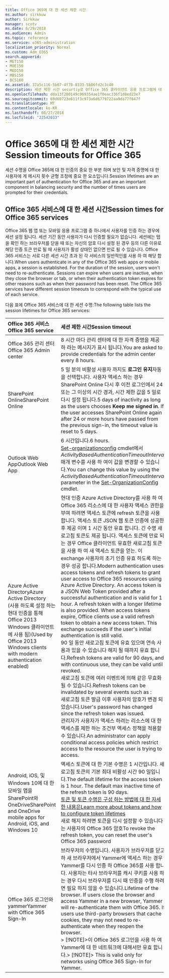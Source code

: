 ```yaml
---
title: Office 365에 대 한 세션 제한 시간
ms.author: sirkkuw
author: Sirkkuw
manager: scotv
ms.date: 6/29/2018
ms.audience: Admin
ms.topic: reference
ms.service: o365-administration
localization_priority: Normal
ms.custom: Adm_O365
search.appverid:
- MET150
- MOE150
- MED150
- MBS150
- BCS160
ms.assetid: 37a5c116-5b07-4f70-8333-5b86fd2c3c40
description: 세션 제한 시간 securtiy로 Office 365 클라이언트 응용 프로그램에 대 한 액세스를 간편 하 게 균형을 조정 하는 데 사용 됩니다.
ms.openlocfilehash: dda13f280149c969354ae1f0eac336f1d8ed23e7
ms.sourcegitcommit: 69d60723e611f3c973a6d6779722aa9da77f647f
ms.translationtype: MT
ms.contentlocale: ko-KR
ms.lasthandoff: 08/27/2018
ms.locfileid: "22542033"
---
```

# <a name="session-timeouts-for-office-365"></a><span data-ttu-id="d0c4f-103">Office 365에 대 한 세션 제한 시간</span><span class="sxs-lookup"><span data-stu-id="d0c4f-103">Session timeouts for Office 365</span></span>

<span data-ttu-id="d0c4f-104">세션 수명을 Office 365에 대 한 인증의 중요 한 부분 하며 보안 및 자격 증명에 대 한 사용자에 게 메시지 횟수 균형 조정에 중요 한 요소입니다.</span><span class="sxs-lookup"><span data-stu-id="d0c4f-104">Session lifetimes are an important part of authentication for Office 365 and are an important component in balancing security and the number of times users are prompted for their credentials.</span></span>
  
## <a name="session-times-for-office-365-services"></a><span data-ttu-id="d0c4f-105">Office 365 서비스에 대 한 세션 시간</span><span class="sxs-lookup"><span data-stu-id="d0c4f-105">Session times for Office 365 services</span></span>

<span data-ttu-id="d0c4f-p101">Office 365 웹 앱 또는 모바일 응용 프로그램 중 하나에서 사용자를 인증 하는 경우에 세션 설정 됩니다. 세션 기간 동안 사용자가 다시 인증할 필요가 없습니다. 세션에는 탭을 확인 하는 브라우저를 닫을 때 또는 자신의 암호 다시 설정 된 경우 등의 다른 이유로 해당 인증 토큰 만료 될 때 사용자가 활성 상태인 없으면 만료 될 수 있습니다. Office 365 서비스는 서로 다른 세션 시간 초과 된 각 서비스의 일반적인를 사용 하 여 해당 합니다.</span><span class="sxs-lookup"><span data-stu-id="d0c4f-p101">When users authenticate in any of the Office 365 web apps or mobile apps, a session is established. For the duration of the session, users won't need to re-authenticate. Sessions can expire when users are inactive, when they close the browser or tab, or when their authentication token expires for other reasons such as when their password has been reset. The Office 365 services have different session timeouts to correspond with the typical use of each service.</span></span>
  
<span data-ttu-id="d0c4f-110">다음 표에 Office 365 서비스에 대 한 세션 수명:</span><span class="sxs-lookup"><span data-stu-id="d0c4f-110">The following table lists the session lifetimes for Office 365 services:</span></span>
  
|<span data-ttu-id="d0c4f-111">**Office 365 서비스**</span><span class="sxs-lookup"><span data-stu-id="d0c4f-111">**Office 365 service**</span></span>|<span data-ttu-id="d0c4f-112">**세션 제한 시간**</span><span class="sxs-lookup"><span data-stu-id="d0c4f-112">**Session timeout**</span></span>|
|:-----|:-----|
|<span data-ttu-id="d0c4f-113">Office 365 관리 센터</span><span class="sxs-lookup"><span data-stu-id="d0c4f-113">Office 365 Admin center</span></span>  <br/> |<span data-ttu-id="d0c4f-114">8 시간 마다 관리 센터에 대 한 자격 증명을 제공 하 라는 메시지가 표시 됩니다.</span><span class="sxs-lookup"><span data-stu-id="d0c4f-114">You are asked to provide credentials for the admin center every 8 hours.</span></span>  <br/> |
|<span data-ttu-id="d0c4f-115">SharePoint Online</span><span class="sxs-lookup"><span data-stu-id="d0c4f-115">SharePoint Online</span></span>  <br/> |<span data-ttu-id="d0c4f-p102">5 일 분의 비활성 사용자 까지도 **로그인 유지**자동을 선택합니다. 사용자 액세스 하는 경우 SharePoint Online 다시 후 이전 로그인에서 24 또는 그 이상의 시간 경과, 시간 제한 값을 5 일로 다시 설정 됩니다.</span><span class="sxs-lookup"><span data-stu-id="d0c4f-p102">5 days of inactivity as long as the users chooses **Keep me signed in**. If the user accesses SharePoint Online again after 24 or more hours have passed from the previous sign-in, the timeout value is reset to 5 days.  </span></span><br/> |
|<span data-ttu-id="d0c4f-118">Outlook Web App</span><span class="sxs-lookup"><span data-stu-id="d0c4f-118">Outlook Web App</span></span>  <br/> |<span data-ttu-id="d0c4f-119">6 시간입니다.</span><span class="sxs-lookup"><span data-stu-id="d0c4f-119">6 hours.</span></span>  <br/> <span data-ttu-id="d0c4f-120">[Set-organizationconfig](https://go.microsoft.com/fwlink/p/?LinkId=615378) cmdlet에서 _ActivityBasedAuthenticationTimeoutInterval_ 매개 변수를 사용 하 여이 값을 변경할 수 있습니다.</span><span class="sxs-lookup"><span data-stu-id="d0c4f-120">You can change this value by using the  _ActivityBasedAuthenticationTimeoutInterval_ parameter in the [Set-OrganizationConfig](https://go.microsoft.com/fwlink/p/?LinkId=615378) cmdlet.</span></span>  <br/> |
|<span data-ttu-id="d0c4f-121">Azure Active Directory</span><span class="sxs-lookup"><span data-stu-id="d0c4f-121">Azure Active Directory</span></span>  <br/> <span data-ttu-id="d0c4f-122">(사용 하도록 설정 하는 현대 인증을 통해 Office 2013 Windows 클라이언트에 사용 됨)</span><span class="sxs-lookup"><span data-stu-id="d0c4f-122">(Used by Office 2013 Windows clients with modern authentication enabled)</span></span>  <br/> | <span data-ttu-id="d0c4f-p103">현대 인증 Azure Active Directory를 사용 하 여 Office 365 리소스에 대 한 사용자 액세스 권한을 부여 하려면 액세스 토큰에 refresh 토큰을 사용 합니다. 액세스 토큰 JSON 웹 토큰 인증에 성공한 후 제공 이며 1 시간 동안 유효 합니다. 긴 수명 새로고침 토큰도 제공 됩니다. 액세스 토큰에 만료 되는 경우 Office 클라이언트 유효한 새로고침 토큰을 사용 하 여 새 액세스 토큰을 얻는. 이 exchange 사용자의 초기 인증 유효 하도록 하는 경우 성공 합니다.</span><span class="sxs-lookup"><span data-stu-id="d0c4f-p103">Modern authentication uses access tokens and refresh tokens to grant user access to Office 365 resources using Azure Active Directory. An access token is a JSON Web Token provided after a successful authentication and is valid for 1 hour. A refresh token with a longer lifetime is also provided. When access tokens expire, Office clients use a valid refresh token to obtain a new access token. This exchange succeeds if the user's initial authentication is still valid.</span></span>  <br/>  <span data-ttu-id="d0c4f-128">90 일 동안 새로고침 토큰에 유효 있으며 연속 사용과 있을 수 있습니다 해지 될 때까지 유효 합니다.</span><span class="sxs-lookup"><span data-stu-id="d0c4f-128">Refresh tokens are valid for 90 days, and with continuous use, they can be valid until revoked.</span></span>  <br/>  <span data-ttu-id="d0c4f-129">새로고침 토큰에 여러 이벤트에 의해 같은 무효화 될 수 있습니다.</span><span class="sxs-lookup"><span data-stu-id="d0c4f-129">Refresh tokens can be invalidated by several events such as :</span></span>  <br/>  <span data-ttu-id="d0c4f-130">새로고침 토큰 발급 이후 사용자의 암호가 변경 되었습니다.</span><span class="sxs-lookup"><span data-stu-id="d0c4f-130">User's password has changed since the refresh token was issued.</span></span>  <br/>  <span data-ttu-id="d0c4f-131">관리자가 사용자가 액세스 하려는 리소스에 대 한 액세스를 제한 하는 조건부 액세스 정책을 적용할 수 있습니다.</span><span class="sxs-lookup"><span data-stu-id="d0c4f-131">An administrator can apply conditional access policies which restrict access to the resource the user is trying to access.</span></span>  <br/> |
|<span data-ttu-id="d0c4f-132">Android, iOS, 및 Windows 10에 대 한 모바일 앱을 SharePoint와 OneDrive</span><span class="sxs-lookup"><span data-stu-id="d0c4f-132">SharePoint and OneDrive mobile apps for Android, iOS, and Windows 10</span></span>  <br/> |<span data-ttu-id="d0c4f-p104">액세스 토큰에 대 한 기본 수명은 1 시간입니다. 새로고침 토큰의 기본 최대 비활성 시간 90 일입니다.</span><span class="sxs-lookup"><span data-stu-id="d0c4f-p104">The default lifetime for the access token is 1 hour. The default max inactive time of the refresh token is 90 days.  </span></span><br/> [<span data-ttu-id="d0c4f-135">토큰 및 토큰 수명은 구성 하는 방법에 대 한 자세한 내용은</span><span class="sxs-lookup"><span data-stu-id="d0c4f-135">Learn more about tokens and how to configure token lifetimes</span></span>](https://docs.microsoft.com/en-us/azure/active-directory/active-directory-configurable-token-lifetimes) <br/> <span data-ttu-id="d0c4f-136">새로 해지 하려면 토큰을 다시 설정할 수 있습니다는 사용자의 Office 365 암호</span><span class="sxs-lookup"><span data-stu-id="d0c4f-136">To revoke the refresh token, you can reset the user's Office 365 password</span></span>  <br/> |
|<span data-ttu-id="d0c4f-137">Office 365 로그인와 yammer</span><span class="sxs-lookup"><span data-stu-id="d0c4f-137">Yammer with Office 365 Sign-In</span></span>  <br/> |<span data-ttu-id="d0c4f-p105">브라우저의 수명입니다. 사용자가 브라우저를 닫고 하 새 브라우저에서 Yammer에 액세스 하는 경우 Yammer를 다시 인증 하 Office 365를 사용 합니다. 사용자는 타사 브라우저를 캐시 쿠키를 사용 하는 경우 다시 브라우저를 다시 때 인증을 수행 하려면 필요 하지 않을 수 있습니다.</span><span class="sxs-lookup"><span data-stu-id="d0c4f-p105">Lifetime of the browser. If users close the browser and access Yammer in a new browser, Yammer will re-authenticate them with Office 365. If users use third-party browsers that cache cookies, they may not need to re-authenticate when they reopen the browser.  </span></span><br/> <span data-ttu-id="d0c4f-141">> [!NOTE]>이 Office 365 로그인을 사용 하 여 Yammer에 대 한 네트워크에 대해서만 유효 합니다.</span><span class="sxs-lookup"><span data-stu-id="d0c4f-141">> [!NOTE]> This is valid only for networks using Office 365 Sign-In for Yammer.</span></span>           |
   

